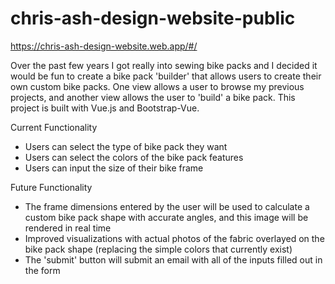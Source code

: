 # chris-ash-design-website-public

https://chris-ash-design-website.web.app/#/

Over the past few years I got really into sewing bike packs and I decided it would be fun to create a bike pack 'builder' that allows users to create their own custom bike packs. One view allows a user to browse my previous projects, and another view allows the user to 'build' a bike pack. This project is built with Vue.js and Bootstrap-Vue.

Current Functionality
- Users can select the type of bike pack they want
- Users can select the colors of the bike pack features
- Users can input the size of their bike frame

Future Functionality
- The frame dimensions entered by the user will be used to calculate a custom bike pack shape with accurate angles, and this image will be rendered in real time
- Improved visualizations with actual photos of the fabric overlayed on the bike pack shape (replacing the simple colors that currently exist)
- The 'submit' button will submit an email with all of the inputs filled out in the form
